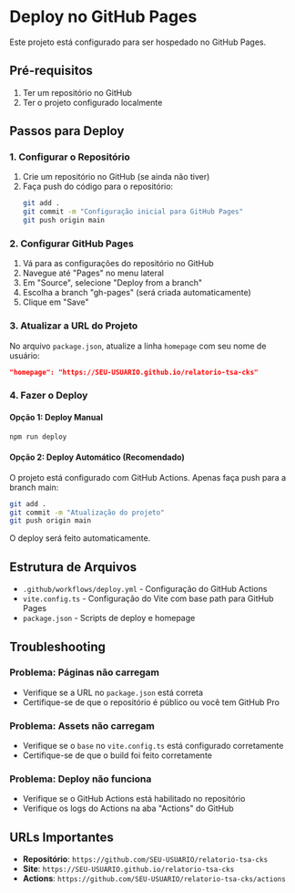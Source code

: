 # Deploy no GitHub Pages

Este projeto está configurado para ser hospedado no GitHub Pages.

## Pré-requisitos

1. Ter um repositório no GitHub
2. Ter o projeto configurado localmente

## Passos para Deploy

### 1. Configurar o Repositório

1. Crie um repositório no GitHub (se ainda não tiver)
2. Faça push do código para o repositório:
   ```bash
   git add .
   git commit -m "Configuração inicial para GitHub Pages"
   git push origin main
   ```

### 2. Configurar GitHub Pages

1. Vá para as configurações do repositório no GitHub
2. Navegue até "Pages" no menu lateral
3. Em "Source", selecione "Deploy from a branch"
4. Escolha a branch "gh-pages" (será criada automaticamente)
5. Clique em "Save"

### 3. Atualizar a URL do Projeto

No arquivo `package.json`, atualize a linha `homepage` com seu nome de usuário:

```json
"homepage": "https://SEU-USUARIO.github.io/relatorio-tsa-cks"
```

### 4. Fazer o Deploy

#### Opção 1: Deploy Manual
```bash
npm run deploy
```

#### Opção 2: Deploy Automático (Recomendado)
O projeto está configurado com GitHub Actions. Apenas faça push para a branch main:

```bash
git add .
git commit -m "Atualização do projeto"
git push origin main
```

O deploy será feito automaticamente.

## Estrutura de Arquivos

- `.github/workflows/deploy.yml` - Configuração do GitHub Actions
- `vite.config.ts` - Configuração do Vite com base path para GitHub Pages
- `package.json` - Scripts de deploy e homepage

## Troubleshooting

### Problema: Páginas não carregam
- Verifique se a URL no `package.json` está correta
- Certifique-se de que o repositório é público ou você tem GitHub Pro

### Problema: Assets não carregam
- Verifique se o `base` no `vite.config.ts` está configurado corretamente
- Certifique-se de que o build foi feito corretamente

### Problema: Deploy não funciona
- Verifique se o GitHub Actions está habilitado no repositório
- Verifique os logs do Actions na aba "Actions" do GitHub

## URLs Importantes

- **Repositório**: `https://github.com/SEU-USUARIO/relatorio-tsa-cks`
- **Site**: `https://SEU-USUARIO.github.io/relatorio-tsa-cks`
- **Actions**: `https://github.com/SEU-USUARIO/relatorio-tsa-cks/actions` 